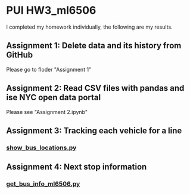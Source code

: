 # PUI HW3_ml6506
I completed my homework individually, the following are my results.
## Assignment 1: Delete data and its history from GitHub
Please go to floder "Assignment 1"
## Assignment 2: Read CSV files with pandas and ise NYC open data portal
Please see "Assignment 2.ipynb"
## Assignment 3: Tracking each vehicle for a line
### [show\_bus_locations.py](show_bus_locations_ml6506.py)
## Assignment 4: Next stop information
### [get_bus_info_ml6506.py](get_bus_info_ml6506.py)
